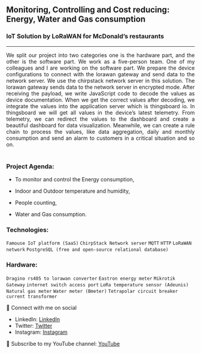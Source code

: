 ## Monitoring, Controlling and Cost reducing: Energy, Water and Gas consumption
### IoT Solution by LoRaWAN for McDonald’s restaurants
---
<div style="text-align: justify">We split our project into two categories one is the hardware part, and the other is the software part. We work as a five-person team. One of my colleagues and I are working on the software part. We prepare the device configurations to connect with the lorawan gateway and send data to the network server. We use the chirpstack network server in this solution. The lorawan gateway sends data to the network server in encrypted mode. After receiving the payload, we write JavaScript code to decode the values as device documentation. When we get the correct values after decoding, we integrate the values into the application server which is thingsboard io. In thingsboard we will get all values in the device’s latest telemetry. From telemetry, we can redirect the values to the dashboard and create a beautiful dashboard for data visualization. Meanwhile, we can create a rule chain to process the values, like data aggregation, daily and monthly consumption and send an alarm to customers in a critical situation and so on.
</div> <br>

### Project Agenda:

-	To monitor and control the Energy consumption,

- Indoor and Outdoor temperature and humidity, 

- People counting, 

- Water and Gas consumption. 

### Technologies:

`Famouse IoT platform (SaaS)` `ChirpStack Network server` `MQTT` `HTTP` `LoRaWAN network` `PostgreSQL (free and open-source relational database) `


### Hardware:

`Dragino rs485 to lorawan converter` `Eastron energy meter` `Mikrotik Gateway` `internet switch access port` `LoRa temperature sensor (Adeunis)` `Natural gas meter`
`Water meter (Bmeter)` `Tetrapolar circuit breaker` `current transformer`



🚩 Connect with me on social
- LinkedIn: [LinkedIn](https://www.linkedin.com/in/ariful-islam-arif-2987b51a3/)
- Twitter: [Twitter](https://twitter.com/arifulislam301)
- Instagram: [Instagram](https://www.instagram.com/ariful_mr_islam/)

🔔 Subscribe to my YouTube channel: [YouTube](https://www.youtube.com/channel/UCED68cm6nHaAlAk0h9I3yAQ)
